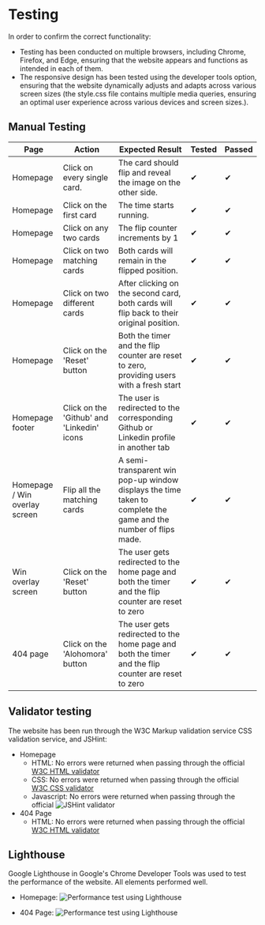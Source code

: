 # Testing

In order to confirm the correct functionality:

- Testing has been conducted on multiple browsers, including Chrome, Firefox, and Edge, ensuring that the website appears and functions as intended in each of them.
- The responsive design has been tested using the developer tools option, ensuring that the website dynamically adjusts and adapts across various screen sizes (the style.css file contains multiple media queries, ensuring an optimal user experience across various devices and screen sizes.).

## Manual Testing

| Page                          | Action                                     | Expected Result                                                                                                 | Tested | Passed |
| ----------------------------- | ------------------------------------------ | --------------------------------------------------------------------------------------------------------------- | ------ | ------ |
| Homepage                      | Click on every single card.                | The card should flip and reveal the image on the other side.                                                    | ✔      | ✔      |
| Homepage                      | Click on the first card                    | The time starts running.                                                                                        | ✔      | ✔      |
| Homepage                      | Click on any two cards                     | The flip counter increments by 1                                                                                | ✔      | ✔      |
| Homepage                      | Click on two matching cards                | Both cards will remain in the flipped position.                                                                 | ✔      | ✔      |
| Homepage                      | Click on two different cards               | After clicking on the second card, both cards will flip back to their original position.                        | ✔      | ✔      |
| Homepage                      | Click on the 'Reset' button                | Both the timer and the flip counter are reset to zero, providing users with a fresh start                       | ✔      | ✔      |
| Homepage footer               | Click on the 'Github' and 'Linkedin' icons | The user is redirected to the corresponding Github or Linkedin profile in another tab                           | ✔      | ✔      |
| Homepage / Win overlay screen | Flip all the matching cards                | A semi-transparent win pop-up window displays the time taken to complete the game and the number of flips made. | ✔      | ✔      |
| Win overlay screen            | Click on the 'Reset' button                | The user gets redirected to the home page and both the timer and the flip counter are reset to zero             | ✔      | ✔      |
| 404 page                      | Click on the 'Alohomora' button            | The user gets redirected to the home page and both the timer and the flip counter are reset to zero             | ✔      | ✔      |

## Validator testing

The website has been run through the W3C Markup validation service CSS validation service, and JSHint:

- Homepage
  - HTML: No errors were returned when passing through the official [W3C HTML validator](https://validator.w3.org/nu/?doc=https%3A%2F%2Fdarioc18.github.io%2Fmemory-game%2F)
  - CSS: No errors were returned when passing through the official [W3C CSS validator](https://jigsaw.w3.org/css-validator/validator?uri=https%3A%2F%2Fdarioc18.github.io%2Fmemory-game%2F&profile=css3svg&usermedium=all&warning=1&vextwarning=&lang=en)
  - Javascript: No errors were returned when passing through the official
    ![JSHint validator](assets/images/readme-images/jshint-validator.png)
- 404 Page
  - HTML: No errors were returned when passing through the official [W3C HTML validator](https://validator.w3.org/nu/?doc=https%3A%2F%2Fdarioc18.github.io%2Fmemory-game%2F404)

## Lighthouse

Google Lighthouse in Google's Chrome Developer Tools was used to test the performance of the website. All elements performed well.

- Homepage:
  ![Performance test using Lighthouse](assets/images/readme-images/lighthouse.png)

- 404 Page:
  ![Performance test using Lighthouse](assets/images/readme-images/lighthouse-404-page.png)
